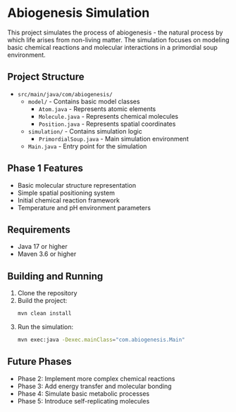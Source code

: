 # Abiogenesis Simulation

This project simulates the process of abiogenesis - the natural process by which life arises from non-living matter. The simulation focuses on modeling basic chemical reactions and molecular interactions in a primordial soup environment.

## Project Structure

- `src/main/java/com/abiogenesis/`
  - `model/` - Contains basic model classes
    - `Atom.java` - Represents atomic elements
    - `Molecule.java` - Represents chemical molecules
    - `Position.java` - Represents spatial coordinates
  - `simulation/` - Contains simulation logic
    - `PrimordialSoup.java` - Main simulation environment
  - `Main.java` - Entry point for the simulation

## Phase 1 Features

- Basic molecular structure representation
- Simple spatial positioning system
- Initial chemical reaction framework
- Temperature and pH environment parameters

## Requirements

- Java 17 or higher
- Maven 3.6 or higher

## Building and Running

1. Clone the repository
2. Build the project:
   ```bash
   mvn clean install
   ```
3. Run the simulation:
   ```bash
   mvn exec:java -Dexec.mainClass="com.abiogenesis.Main"
   ```

## Future Phases

- Phase 2: Implement more complex chemical reactions
- Phase 3: Add energy transfer and molecular bonding
- Phase 4: Simulate basic metabolic processes
- Phase 5: Introduce self-replicating molecules 